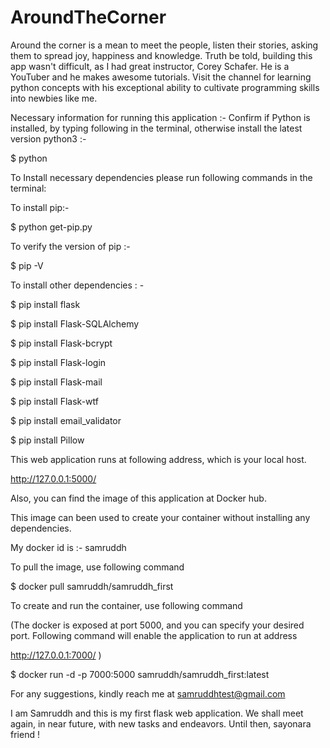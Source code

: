 # AroundTheCorner

Around the corner is a mean to meet the people, listen their stories, asking them to spread joy, happiness and knowledge.
Truth be told, building this app wasn't difficult, as I had great instructor, Corey Schafer.
He is a YouTuber and he makes awesome tutorials. Visit the channel for learning python concepts with his exceptional ability
to cultivate programming skills into newbies like me.

Necessary information for running this application :-
Confirm if Python is installed, by typing following in the terminal, otherwise install the latest version python3 :-

$ python

To Install necessary dependencies please run following commands in the terminal:

To install pip:-

$ python get-pip.py

To verify the version of pip :-

$ pip -V

To install other dependencies : -

$ pip install flask

$ pip install Flask-SQLAlchemy

$ pip install Flask-bcrypt

$ pip install Flask-login

$ pip install Flask-mail

$ pip install Flask-wtf

$ pip install email_validator

$ pip install Pillow


This web application runs at following address, which is your local host.

http://127.0.0.1:5000/

Also, you can find the image of this application at Docker hub.

This image can been used to create your container without installing any dependencies.

My docker id is :- samruddh


To pull the image, use following command

$ docker pull samruddh/samruddh_first

To create and run the container, use following command

(The docker is exposed at port 5000, and you can specify your desired port. Following command will enable the application to run at address

http://127.0.0.1:7000/ )

$ docker run -d -p 7000:5000 samruddh/samruddh_first:latest

For any suggestions, kindly reach me at samruddhtest@gmail.com

I am Samruddh and this is my first flask web application. We shall meet again, in near future, with new tasks and endeavors. Until then, sayonara friend !
